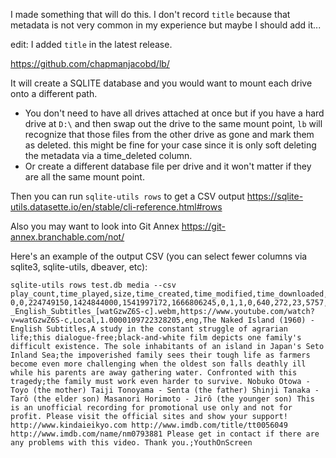 I made something that will do this. I don't record `title` because that metadata is not very common in my experience but maybe I should add it... 

edit: I added `title` in the latest release. 

https://github.com/chapmanjacobd/lb/

It will create a SQLITE database and you would want to mount each drive onto a different path. 

- You don't need to have all drives attached at once but if you have a hard drive at `D:\` and then swap out the drive to the same mount point, `lb` will recognize that those files from the other drive as gone and mark them as deleted. this might be fine for your case since it is only soft deleting the metadata via a time_deleted column. 
- Or create a different database file per drive and it won't matter if they are all the same mount point.

Then you can run `sqlite-utils rows`  to get a CSV output https://sqlite-utils.datasette.io/en/stable/cli-reference.html#rows

Also you may want to look into Git Annex https://git-annex.branchable.com/not/

Here's an example of the output CSV (you can select fewer columns via sqlite3, sqlite-utils, dbeaver, etc):

    sqlite-utils rows test.db media --csv
    play_count,time_played,size,time_created,time_modified,time_downloaded,time_deleted,video_count,audio_count,chapter_count,width,height,fps,duration,subtitle_count,attachment_count,path,webpath,ie_key,sparseness,language,title,description
    0,0,224749150,1424844000,1541997172,1666806245,0,1,1,0,640,272,23,5757,2,0,/mnt/d/71_Mealtime_Videos/YouthOnScreen/The_Naked_Island_1960_-_English_Subtitles_[watGzwZ6S-c].webm,https://www.youtube.com/watch?v=watGzwZ6S-c,Local,1.0000109722328205,eng,The Naked Island (1960) - English Subtitles,A study in the constant struggle of agrarian life;this dialogue-free;black-and-white film depicts one family's difficult existence. The sole inhabitants of an island in Japan's Seto Inland Sea;the impoverished family sees their tough life as farmers become even more challenging when the oldest son falls deathly ill while his parents are away gathering water. Confronted with this tragedy;the family must work even harder to survive. Nobuko Otowa - Toyo (the mother) Taiji Tonoyama - Senta (the father) Shinji Tanaka - Tarô (the elder son) Masanori Horimoto - Jirô (the younger son) This is an unofficial recording for promotional use only and not for profit. Please visit the official sites and show your support! http://www.kindaieikyo.com http://www.imdb.com/title/tt0056049 http://www.imdb.com/name/nm0793881 Please get in contact if there are any problems with this video. Thank you.;YouthOnScreen
